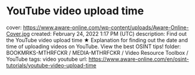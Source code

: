 # YouTube video upload time

cover: https://www.aware-online.com/wp-content/uploads/Aware-Online-Cover.jpg
created: February 24, 2022 1:17 PM (UTC)
description: Find out the YouTube video upload time ★ Explanation for finding out the date and time of uploading videos on YouTube. View the best OSINT tips!
folder: BOOKMRKS-MTHRFCKR / MEDIA-MTHRFCKR / Video Resource Toolbox / YouTube
tags: video youtube
url: https://www.aware-online.com/en/osint-tutorials/youtube-video-upload-time